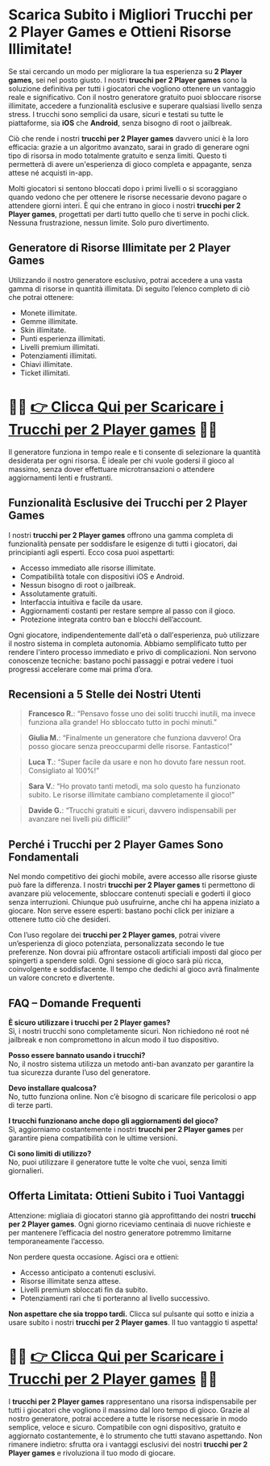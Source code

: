 <h1>Scarica Subito i Migliori Trucchi per 2 Player Games e Ottieni Risorse Illimitate!</h1>

<p>Se stai cercando un modo per migliorare la tua esperienza su <strong>2 Player games</strong>, sei nel posto giusto. I nostri <strong>trucchi per 2 Player games</strong> sono la soluzione definitiva per tutti i giocatori che vogliono ottenere un vantaggio reale e significativo. Con il nostro generatore gratuito puoi sbloccare risorse illimitate, accedere a funzionalità esclusive e superare qualsiasi livello senza stress. I trucchi sono semplici da usare, sicuri e testati su tutte le piattaforme, sia <strong>iOS</strong> che <strong>Android</strong>, senza bisogno di root o jailbreak.</p>

<p>Ciò che rende i nostri <strong>trucchi per 2 Player games</strong> davvero unici è la loro efficacia: grazie a un algoritmo avanzato, sarai in grado di generare ogni tipo di risorsa in modo totalmente gratuito e senza limiti. Questo ti permetterà di avere un'esperienza di gioco completa e appagante, senza attese né acquisti in-app.</p>

<p>Molti giocatori si sentono bloccati dopo i primi livelli o si scoraggiano quando vedono che per ottenere le risorse necessarie devono pagare o attendere giorni interi. È qui che entrano in gioco i nostri <strong>trucchi per 2 Player games</strong>, progettati per darti tutto quello che ti serve in pochi click. Nessuna frustrazione, nessun limite. Solo puro divertimento.</p>

<h2>Generatore di Risorse Illimitate per 2 Player Games</h2>

<p>Utilizzando il nostro generatore esclusivo, potrai accedere a una vasta gamma di risorse in quantità illimitata. Di seguito l’elenco completo di ciò che potrai ottenere:</p>

<ul>
  <li>Monete illimitate.</li>
  <li>Gemme illimitate.</li>
  <li>Skin illimitate.</li>
  <li>Punti esperienza illimitati.</li>
  <li>Livelli premium illimitati.</li>
  <li>Potenziamenti illimitati.</li>
  <li>Chiavi illimitate.</li>
  <li>Ticket illimitati.</li>
</ul>

# 🔴🔴 **[👉 Clicca Qui per Scaricare i Trucchi per 2 Player games](https://rebrand.ly/GigaPlayz)** 🔴🔴

<p>Il generatore funziona in tempo reale e ti consente di selezionare la quantità desiderata per ogni risorsa. È ideale per chi vuole godersi il gioco al massimo, senza dover effettuare microtransazioni o attendere aggiornamenti lenti e frustranti.</p>

<h2>Funzionalità Esclusive dei Trucchi per 2 Player Games</h2>

<p>I nostri <strong>trucchi per 2 Player games</strong> offrono una gamma completa di funzionalità pensate per soddisfare le esigenze di tutti i giocatori, dai principianti agli esperti. Ecco cosa puoi aspettarti:</p>

<ul>
  <li>Accesso immediato alle risorse illimitate.</li>
  <li>Compatibilità totale con dispositivi iOS e Android.</li>
  <li>Nessun bisogno di root o jailbreak.</li>
  <li>Assolutamente gratuiti.</li>
  <li>Interfaccia intuitiva e facile da usare.</li>
  <li>Aggiornamenti costanti per restare sempre al passo con il gioco.</li>
  <li>Protezione integrata contro ban e blocchi dell’account.</li>
</ul>

<p>Ogni giocatore, indipendentemente dall'età o dall'esperienza, può utilizzare il nostro sistema in completa autonomia. Abbiamo semplificato tutto per rendere l'intero processo immediato e privo di complicazioni. Non servono conoscenze tecniche: bastano pochi passaggi e potrai vedere i tuoi progressi accelerare come mai prima d’ora.</p>

<h2>Recensioni a 5 Stelle dei Nostri Utenti</h2>

<blockquote>
  <p><strong>Francesco R.</strong>: “Pensavo fosse uno dei soliti trucchi inutili, ma invece funziona alla grande! Ho sbloccato tutto in pochi minuti.”</p>
</blockquote>
<blockquote>
  <p><strong>Giulia M.</strong>: “Finalmente un generatore che funziona davvero! Ora posso giocare senza preoccuparmi delle risorse. Fantastico!”</p>
</blockquote>
<blockquote>
  <p><strong>Luca T.</strong>: “Super facile da usare e non ho dovuto fare nessun root. Consigliato al 100%!”</p>
</blockquote>
<blockquote>
  <p><strong>Sara V.</strong>: “Ho provato tanti metodi, ma solo questo ha funzionato subito. Le risorse illimitate cambiano completamente il gioco!”</p>
</blockquote>
<blockquote>
  <p><strong>Davide G.</strong>: “Trucchi gratuiti e sicuri, davvero indispensabili per avanzare nei livelli più difficili!”</p>
</blockquote>

<h2>Perché i Trucchi per 2 Player Games Sono Fondamentali</h2>

<p>Nel mondo competitivo dei giochi mobile, avere accesso alle risorse giuste può fare la differenza. I nostri <strong>trucchi per 2 Player games</strong> ti permettono di avanzare più velocemente, sbloccare contenuti speciali e goderti il gioco senza interruzioni. Chiunque può usufruirne, anche chi ha appena iniziato a giocare. Non serve essere esperti: bastano pochi click per iniziare a ottenere tutto ciò che desideri.</p>

<p>Con l’uso regolare dei <strong>trucchi per 2 Player games</strong>, potrai vivere un’esperienza di gioco potenziata, personalizzata secondo le tue preferenze. Non dovrai più affrontare ostacoli artificiali imposti dal gioco per spingerti a spendere soldi. Ogni sessione di gioco sarà più ricca, coinvolgente e soddisfacente. Il tempo che dedichi al gioco avrà finalmente un valore concreto e divertente.</p>

<h2>FAQ – Domande Frequenti</h2>

<p><strong>È sicuro utilizzare i trucchi per 2 Player games?</strong><br>
Sì, i nostri trucchi sono completamente sicuri. Non richiedono né root né jailbreak e non compromettono in alcun modo il tuo dispositivo.</p>

<p><strong>Posso essere bannato usando i trucchi?</strong><br>
No, il nostro sistema utilizza un metodo anti-ban avanzato per garantire la tua sicurezza durante l’uso del generatore.</p>

<p><strong>Devo installare qualcosa?</strong><br>
No, tutto funziona online. Non c’è bisogno di scaricare file pericolosi o app di terze parti.</p>

<p><strong>I trucchi funzionano anche dopo gli aggiornamenti del gioco?</strong><br>
Sì, aggiorniamo costantemente i nostri <strong>trucchi per 2 Player games</strong> per garantire piena compatibilità con le ultime versioni.</p>

<p><strong>Ci sono limiti di utilizzo?</strong><br>
No, puoi utilizzare il generatore tutte le volte che vuoi, senza limiti giornalieri.</p>

<h2>Offerta Limitata: Ottieni Subito i Tuoi Vantaggi</h2>

<p>Attenzione: migliaia di giocatori stanno già approfittando dei nostri <strong>trucchi per 2 Player games</strong>. Ogni giorno riceviamo centinaia di nuove richieste e per mantenere l’efficacia del nostro generatore potremmo limitarne temporaneamente l’accesso.</p>

<p>Non perdere questa occasione. Agisci ora e ottieni:</p>

<ul>
  <li>Accesso anticipato a contenuti esclusivi.</li>
  <li>Risorse illimitate senza attese.</li>
  <li>Livelli premium sbloccati fin da subito.</li>
  <li>Potenziamenti rari che ti porteranno al livello successivo.</li>
</ul>

<p><strong>Non aspettare che sia troppo tardi.</strong> Clicca sul pulsante qui sotto e inizia a usare subito i nostri <strong>trucchi per 2 Player games</strong>. Il tuo vantaggio ti aspetta!</p>

# 🔴🔴 **[👉 Clicca Qui per Scaricare i Trucchi per 2 Player games](https://rebrand.ly/GigaPlayz)** 🔴🔴

<p>I <strong>trucchi per 2 Player games</strong> rappresentano una risorsa indispensabile per tutti i giocatori che vogliono il massimo dal loro tempo di gioco. Grazie al nostro generatore, potrai accedere a tutte le risorse necessarie in modo semplice, veloce e sicuro. Compatibile con ogni dispositivo, gratuito e aggiornato costantemente, è lo strumento che tutti stavano aspettando. Non rimanere indietro: sfrutta ora i vantaggi esclusivi dei nostri <strong>trucchi per 2 Player games</strong> e rivoluziona il tuo modo di giocare.</p>

